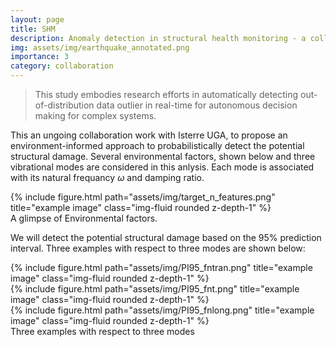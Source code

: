 ```yaml
---
layout: page
title: SHM 
description: Anomaly detection in structural health monitoring - a collaboration with Isterre UGA
img: assets/img/earthquake_annotated.png
importance: 3
category: collaboration
---
```


> This study embodies research efforts in automatically detecting out-of-distribution data outlier in real-time for autonomous decision making for complex systems. 

This an ungoing collaboration work with Isterre UGA, to propose an environment-informed approach to probabilistically detect the potential structural damage. Several environmental factors, shown below and three vibrational modes are considered in this anlysis. Each mode is associated with its natural frequancy $\omega$ and damping ratio. 

<div class="row">
    <div class="col-sm mt-3 mt-md-0">
        {% include figure.html path="assets/img/target_n_features.png" title="example image" class="img-fluid rounded z-depth-1" %}
    </div>
</div>
<div class="caption">
    A glimpse of Environmental factors.
</div>

We will detect the potential structural damage based on the 95% prediction interval. Three examples with respect to three modes are shown below:

<div class="row">
    <div class="col-sm mt-3 mt-md-0">
        {% include figure.html path="assets/img/PI95_fntran.png" title="example image" class="img-fluid rounded z-depth-1" %}
    </div>
    <div class="col-sm mt-3 mt-md-0">
        {% include figure.html path="assets/img/PI95_fnt.png" title="example image" class="img-fluid rounded z-depth-1" %}
    </div>
    <div class="col-sm mt-3 mt-md-0">
        {% include figure.html path="assets/img/PI95_fnlong.png" title="example image" class="img-fluid rounded z-depth-1" %}
    </div>
</div>
<div class="caption">
    Three examples with respect to three modes
</div>



